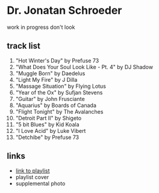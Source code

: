 # Dr. Jonatan Schroeder

work in progress don&#x27;t look

## track list

1. "Hot Winter's Day" by Prefuse 73
2. "What Does Your Soul Look Like - Pt. 4" by DJ Shadow
3. "Muggle Born" by Daedelus
4. "Light My Fire" by J Dilla
5. "Massage Situation" by Flying Lotus
6. "Year of the Ox" by Sufjan Stevens
7. "Guitar" by John Frusciante
8. "Aquarius" by Boards of Canada
9. "Flight Tonight" by The Avalanches
10. "Detroit Part II" by Shigeto
11. "5 bit Blues" by Kid Koala
12. "I Love Acid" by Luke Vibert
13. "Detchibe" by Prefuse 73

## links

- [link to playlist](https://open.spotify.com/playlist/5UJ7HRDVYRA9OAymuQRB6j)
- playlist cover
- supplemental photo
